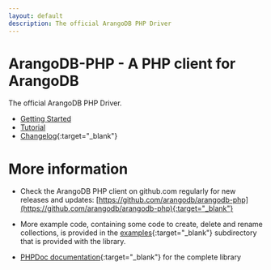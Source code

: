 ```yaml
---
layout: default
description: The official ArangoDB PHP Driver
---
```

# ArangoDB-PHP - A PHP client for ArangoDB

The official ArangoDB PHP Driver.

- [Getting Started](php-getting-started.html)
- [Tutorial](php-tutorial.html)
- [Changelog](https://github.com/arangodb/arangodb-php/blob/devel/CHANGELOG.md#readme){:target="_blank"}

# More information

- Check the ArangoDB PHP client on github.com regularly for new releases and updates: [https://github.com/arangodb/arangodb-php](https://github.com/arangodb/arangodb-php){:target="_blank"}

- More example code, containing some code to create, delete and rename collections, is provided in the [examples](https://github.com/arangodb/arangodb-php/tree/devel/examples){:target="_blank"} subdirectory that is provided with the library.

- [PHPDoc documentation](http://arangodb.github.io/arangodb-php/){:target="_blank"} for the complete library
